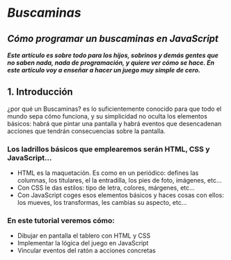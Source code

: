 # **_Buscaminas_**

## **_Cómo programar un buscaminas en JavaScript_**

**_Este artículo es sobre todo para los hijos, sobrinos y demás gentes que no saben nada, nada de programación, y quiere ver cómo se hace. En este artículo voy a enseñar a hacer un juego muy simple de cero._**

## 1. Introducción

¿por qué un Buscaminas? es lo suficientemente conocido para que todo el mundo sepa cómo funciona, y su simplicidad no oculta los elementos básicos: habrá que pintar una pantalla y habrá eventos que desencadenan acciones que tendrán consecuencias sobre la pantalla.

### Los ladrillos básicos que emplearemos serán HTML, CSS y JavaScript...

- HTML es la maquetación. Es como en un periódico: defines las columnas, los titulares, el la entradilla, los pies de foto, imágenes, etc…
- Con CSS le das estilos: tipo de letra, colores, márgenes, etc…
- Con JavaScript coges esos elementos básicos y haces cosas con ellos: los mueves, los transformas, les cambias su aspecto, etc…

### En este tutorial veremos cómo:

- Dibujar en pantalla el tablero con HTML y CSS
- Implementar la lógica del juego en JavaScript
- Vincular eventos del ratón a acciones concretas
